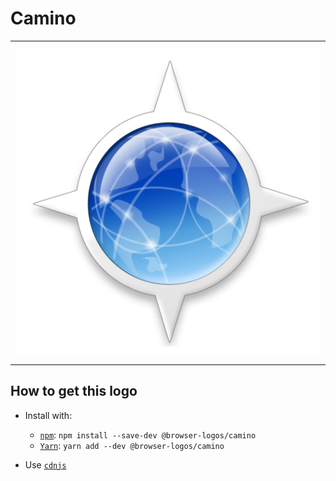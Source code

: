 # Camino

<table>
    <tbody>
        <tr>
            <td height="512px" width="512px">
                <a href="./"><img width="500px" src="camino_512x512.png" alt="Camino browser logo"></a>
            </td>
        <tr>
    </tbody>
</table>


## How to get this logo

* Install with:

  * [`npm`](https://www.npmjs.com/): `npm install --save-dev @browser-logos/camino`
  * [`Yarn`](https://yarnpkg.com/): `yarn add --dev @browser-logos/camino`

* Use [`cdnjs`](https://cdnjs.com/libraries/browser-logos)
